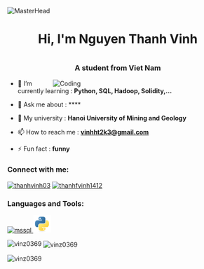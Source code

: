 ![MasterHead](https://engineering.fb.com/wp-content/uploads/2019/11/Data_PortabilityPrivacy_BANNER_003.gif)
<h1 align="center">Hi, I'm Nguyen Thanh Vinh<h1>
<h3 align="center">A student from Viet Nam </h3>
<img align="right" alt="Coding" width="400" src="https://media1.giphy.com/media/qgQUggAC3Pfv687qPC/giphy.gif?cid=790b7611abf0326a250fbed860e1e4c5461dff0cac23da02&rid=giphy.gif&ct=g">

- 🌱 I’m currently learning : **Python, SQL, Hadoop, Solidity,...**

- 💬 Ask me about : ****

- 🏫 My university : **Hanoi University of Mining and Geology**

- 📫 How to reach me : **vinhht2k3@gmail.com**

- ⚡ Fun fact : **funny**

<h3 align="left">Connect with me:</h3>
<p align="left">
<a href="https://fb.com/thanhvinh03" target="blank"><img align="center" src="https://raw.githubusercontent.com/rahuldkjain/github-profile-readme-generator/master/src/images/icons/Social/facebook.svg" alt="thanhvinh03" height="30" width="40" /></a>
<a href="https://instagram.com/thanhfvinh1412" target="blank"><img align="center" src="https://raw.githubusercontent.com/rahuldkjain/github-profile-readme-generator/master/src/images/icons/Social/instagram.svg" alt="thanhfvinh1412" height="30" width="40" /></a>
</p>

<h3 align="left">Languages and Tools:</h3>
<p align="left"> <a href="https://www.microsoft.com/en-us/sql-server" target="_blank" rel="noreferrer"> <img src="https://www.svgrepo.com/show/303229/microsoft-sql-server-logo.svg" alt="mssql" width="40" height="40"/> </a> <a href="https://www.python.org" target="_blank" rel="noreferrer"> <img src="https://raw.githubusercontent.com/devicons/devicon/master/icons/python/python-original.svg" alt="python" width="40" height="40"/> </a> </p>

<p><img align="left" src="https://github-readme-stats.vercel.app/api/top-langs?username=vinz0369&show_icons=true&locale=en&layout=compact" alt="vinz0369" /></p>

<p>&nbsp;<img align="center" src="https://github-readme-stats.vercel.app/api?username=vinz0369&show_icons=true&locale=en" alt="vinz0369" /></p>

<p><img align="center" src="https://github-readme-streak-stats.herokuapp.com/?user=vinz0369&" alt="vinz0369" /></p>
